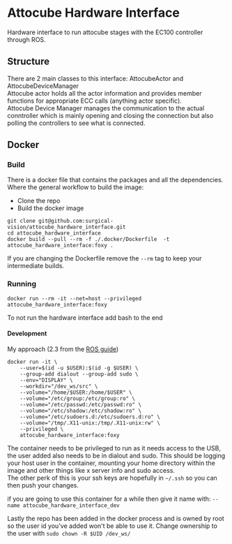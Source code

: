 # Attocube Hardware Interface
Hardware interface to run attocube stages with the EC100 controller through ROS.

## Structure
There are 2 main classes to this interface: AttocubeActor and AttocubeDeviceManager  
Attocube actor holds all the actor information and provides member functions for appropriate ECC calls (anything actor 
specific).  
Attocube Device Manager manages the communication to the actual conntroller which is mainly opening and closing the 
connection but also polling the controllers to see what is connected. 


## Docker
### Build
There is a docker file that contains the packages and all the dependencies. 
Where the general workflow to build the image:  
- Clone the repo
- Build the docker image

```
git clone git@github.com:surgical-vision/attocube_hardware_interface.git
cd attocube_hardware_interface
docker build --pull --rm -f ./.docker/Dockerfile  -t attocube_hardware_interface:foxy .
```
If you are changing the Dockerfile remove the `--rm` tag to keep your intermediate builds. 

### Running
```
docker run --rm -it --net=host --privileged attocube_hardware_interface:foxy
```
To not run the hardware interface add bash to the end


#### Development
My approach (2.3 from the [ROS guide](http://wiki.ros.org/docker/Tutorials/GUI))
```
docker run -it \
    --user=$(id -u $USER):$(id -g $USER) \
    --group-add dialout --group-add sudo \
    --env="DISPLAY" \
    --workdir="/dev_ws/src" \
    --volume="/home/$USER:/home/$USER" \
    --volume="/etc/group:/etc/group:ro" \
    --volume="/etc/passwd:/etc/passwd:ro" \
    --volume="/etc/shadow:/etc/shadow:ro" \
    --volume="/etc/sudoers.d:/etc/sudoers.d:ro" \
    --volume="/tmp/.X11-unix:/tmp/.X11-unix:rw" \
    --privileged \
    attocube_hardware_interface:foxy
```
The container needs to be privileged to run as it needs access to the USB, the user added also needs to be in dialout and sudo.
This should be logging your host user in the container, mounting your home directory within the image and other things like x server info and sudo access.  
The other perk of this is your ssh keys are hopefully in `~/.ssh` so you can then push your changes. 

if you are going to use this container for a while then give it name with: `--name attocube_hardware_interface_dev`

Lastly the repo has been added in the docker process and is owned by root so the user id you've added won't be able to use it.
Change ownership to the user with 
`sudo chown -R $UID /dev_ws/`
